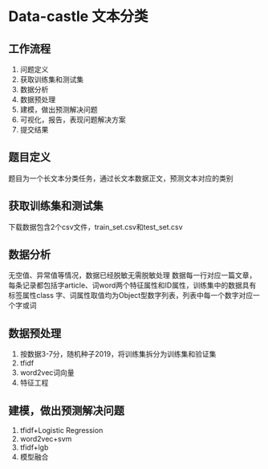 # Data-castle 文本分类
## 工作流程
1. 问题定义
2. 获取训练集和测试集
3. 数据分析
4. 数据预处理
5. 建模，做出预测解决问题
6. 可视化，报告，表现问题解决方案
7. 提交结果
## 题目定义
题目为一个长文本分类任务，通过长文本数据正文，预测文本对应的类别
## 获取训练集和测试集
下载数据包含2个csv文件，train_set.csv和test_set.csv
## 数据分析
无空值、异常值等情况，数据已经脱敏无需脱敏处理
数据每一行对应一篇文章，每条记录都包括字article、词word两个特征属性和ID属性，训练集中的数据具有标签属性class
字、词属性取值均为Object型数字列表，列表中每一个数字对应一个字或词
## 数据预处理
1. 按数据3-7分，随机种子2019，将训练集拆分为训练集和验证集
2. tfidf
3. word2vec词向量
4. 特征工程
## 建模，做出预测解决问题
1. tfidf+Logistic Regression
2. word2vec+svm
3. tfidf+lgb
4. 模型融合
